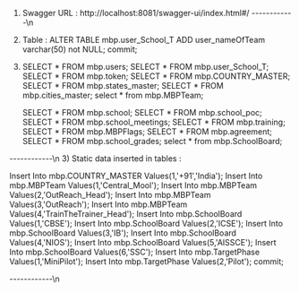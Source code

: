 1) Swagger URL :
   http://localhost:8081/swagger-ui/index.html#/
------------\n
2) Table :
   ALTER TABLE mbp.user_School_T ADD user_nameOfTeam varchar(50) not NULL;
   commit;
4) 
   SELECT * FROM mbp.users;
   SELECT * FROM mbp.user_School_T;
   SELECT * FROM mbp.token;
   SELECT * FROM mbp.COUNTRY_MASTER;
   SELECT * FROM mbp.states_master;
   SELECT * FROM mbp.cities_master;
   select * from mbp.MBPTeam;

   SELECT * FROM mbp.school;
   SELECT * FROM mbp.school_poc;
   SELECT * FROM mbp.school_meetings;
   SELECT * FROM mbp.training;  
   SELECT * FROM mbp.MBPFlags;
   SELECT * FROM mbp.agreement;
   SELECT * FROM mbp.school_grades;
   select * from mbp.SchoolBoard;

 ------------\n
3) Static data inserted in tables :

Insert Into mbp.COUNTRY_MASTER Values(1,'+91','India');
Insert Into mbp.MBPTeam Values(1,'Central_Mool');
Insert Into mbp.MBPTeam Values(2,'OutReach_Head');
Insert Into mbp.MBPTeam Values(3,'OutReach');
Insert Into mbp.MBPTeam Values(4,'TrainTheTrainer_Head');
Insert Into mbp.SchoolBoard Values(1,'CBSE');
Insert Into mbp.SchoolBoard Values(2,'ICSE');
Insert Into mbp.SchoolBoard Values(3,'IB');
Insert Into mbp.SchoolBoard Values(4,'NIOS');
Insert Into mbp.SchoolBoard Values(5,'AISSCE');
Insert Into mbp.SchoolBoard Values(6,'SSC');
Insert Into mbp.TargetPhase Values(1,'MiniPilot');
Insert Into mbp.TargetPhase Values(2,'Pilot');
commit;


------------\n

